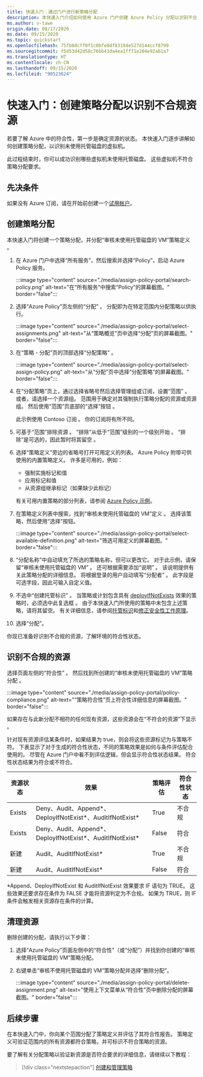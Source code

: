 ```yaml
---
title: 快速入门：通过门户进行新策略分配
description: 本快速入门介绍如何使用 Azure 门户创建 Azure Policy 分配以识别不合规的资源。
ms.author: v-tawe
origin.date: 08/17/2020
ms.date: 09/15/2020
ms.topic: quickstart
ms.openlocfilehash: 75fb8dcff0f1c0bfe0df83194e527d144ccf8799
ms.sourcegitcommit: f5d53d42d58c76bb41da4ea1ff71e204e92ab1a7
ms.translationtype: HT
ms.contentlocale: zh-CN
ms.lasthandoff: 09/15/2020
ms.locfileid: "90523624"
---
```

# <a name="quickstart-create-a-policy-assignment-to-identify-non-compliant-resources"></a>快速入门：创建策略分配以识别不合规资源

若要了解 Azure 中的符合性，第一步是确定资源的状态。
本快速入门逐步讲解如何创建策略分配，以识别未使用托管磁盘的虚拟机。

此过程结束时，你可以成功识别哪些虚拟机未使用托管磁盘。 这些虚拟机不符合策略分配要求。 

## <a name="prerequisites"></a>先决条件

如果没有 Azure 订阅，请在开始前创建一个[试用帐户](https://www.azure.cn/pricing/1rmb-trial/)。

## <a name="create-a-policy-assignment"></a>创建策略分配

本快速入门将创建一个策略分配，并分配“审核未使用托管磁盘的 VM”策略定义  。

1. 在 Azure 门户中选择“所有服务”，然后搜索并选择“Policy”，启动 Azure Policy 服务。 

   :::image type="content" source="./media/assign-policy-portal/search-policy.png" alt-text="在“所有服务”中搜索“Policy”的屏幕截图。" border="false":::

1. 选择“Azure Policy”页左侧的“分配”  。 分配即为在特定范围内分配策略以供执行。

   :::image type="content" source="./media/assign-policy-portal/select-assignments.png" alt-text="从“策略概览”页中选择“分配”页的屏幕截图。" border="false":::

1. 在“策略 - 分配”页的顶部选择“分配策略”   。

   :::image type="content" source="./media/assign-policy-portal/select-assign-policy.png" alt-text="从“分配”页中选择“分配策略”的屏幕截图。" border="false":::

1. 在“分配策略”页上，通过选择省略号然后选择管理组或订阅，设置“范围” 。 或者，请选择一个资源组。 范围用于确定对其强制执行策略分配的资源或资源组。 然后使用“范围”页底部的“选择”按钮 。

   此示例使用 Contoso 订阅  。 你的订阅将有所不同。

1. 可基于“范围”排除资源  。 “排除”从低于“范围”级别的一个级别开始   。 “排除”是可选的，因此暂时将其留空  。

1. 选择“策略定义”旁边的省略号打开可用定义的列表。  Azure Policy 附带可供使用的内置策略定义。 许多是可用的，例如：

   - 强制实施标记和值
   - 应用标记和值
   - 从资源组继承标记（如果缺少此标记）

   有关可用内置策略的部分列表，请参阅 [Azure Policy 示例](./samples/index.md)。

1. 在策略定义列表中搜索，找到“审核未使用托管磁盘的 VM”定义  。 选择该策略，然后使用“选择”按钮。

   :::image type="content" source="./media/assign-policy-portal/select-available-definition.png" alt-text="筛选可用定义的屏幕截图。" border="false":::

1. “分配名称”中自动填充了所选的策略名称，但可以更改它。  对于此示例，请保留“审核未使用托管磁盘的 VM”  。 还可根据需要添加“说明”  。 该说明提供有关此策略分配的详细信息。
   将根据登录的用户自动填写“分配者”  。 此字段是可选字段，因此可输入自定义值。

1. 不选中“创建托管标识”  。 当策略或计划包含具有 [deployIfNotExists](./concepts/effects.md#deployifnotexists) 效果的策略时，必须选中此复选框  。 由于本快速入门所使用的策略中未包含上述策略，请将其留空。 有关详细信息，请参阅[托管标识](../../active-directory/managed-identities-azure-resources/overview.md)和[修正安全性工作原理](./how-to/remediate-resources.md#how-remediation-security-works)。

1. 选择“分配”。

你现已准备好识别不合规的资源，了解环境的符合性状态。

## <a name="identify-non-compliant-resources"></a>识别不合规的资源

选择页面左侧的“符合性”  。 然后找到所创建的“审核未使用托管磁盘的 VM”策略分配  。

:::image type="content" source="./media/assign-policy-portal/policy-compliance.png" alt-text="“策略符合性”页上符合性详细信息的屏幕截图。" border="false":::

如果存在与此新分配不相符的任何现有资源，这些资源会在“不符合的资源”下显示  。

针对现有资源评估某条件时，如果结果为 true，则会将这些资源标记为与策略不符。 下表显示了对于生成的符合性状态，不同的策略效果是如何与条件评估配合使用的。 尽管在 Azure 门户中看不到评估逻辑，但会显示符合性状态结果。 符合性状态结果为符合或不符合。

| **资源状态** | **效果** | **策略评估** | **符合性状态** |
| --- | --- | --- | --- |
| Exists | Deny、Audit、Append\*、DeployIfNotExist\*、AuditIfNotExist\* | True | 不合规 |
| Exists | Deny、Audit、Append\*、DeployIfNotExist\*、AuditIfNotExist\* | False | 符合 |
| 新建 | Audit、AuditIfNotExist\* | True | 不合规 |
| 新建 | Audit、AuditIfNotExist\* | False | 符合 |

\*Append、DeployIfNotExist 和 AuditIfNotExist 效果要求 IF 语句为 TRUE。
这些效果还要求存在条件为 FALSE 才能将资源判定为不合规。 如果为 TRUE，则 IF 条件会触发相关资源存在条件的计算。

## <a name="clean-up-resources"></a>清理资源

删除创建的分配，请执行以下步骤：

1. 选择“Azure Policy”页面左侧中的“符合性”（或“分配”）并找到你创建的“审核未使用托管磁盘的 VM”策略分配。   

1. 右键单击“审核不使用托管磁盘的 VM”策略分配并选择“删除分配”。  

   :::image type="content" source="./media/assign-policy-portal/delete-assignment.png" alt-text="使用上下文菜单从“符合性”页中删除分配的屏幕截图。" border="false":::

## <a name="next-steps"></a>后续步骤

在本快速入门中，你向某个范围分配了策略定义并评估了其符合性报告。
策略定义可验证范围内的所有资源都符合策略，并可标识不符合策略的资源。

要了解有关分配策略以验证新资源是否符合要求的详细信息，请继续以下教程：

> [!div class="nextstepaction"]
> [创建和管理策略](./tutorials/create-and-manage.md)